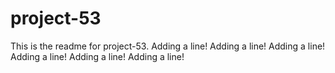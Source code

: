 # project-53

This is the readme for project-53.
Adding a line!
Adding a line!
Adding a line!
Adding a line!
Adding a line!
Adding a line!
